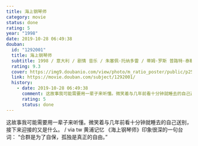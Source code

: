 ```yaml
---
title: 海上钢琴师
category: movie
status: done
rating: 5
year: "1998"
date: 2019-10-28 06:49:38
douban:
  id: "1292001"
  title: 海上钢琴师
  subtitle: 1998 / 意大利 / 剧情 音乐 / 朱塞佩·托纳多雷 / 蒂姆·罗斯 普路特·泰勒·文斯
  rating: 9.3
  cover: https://img9.doubanio.com/view/photo/m_ratio_poster/public/p2574551676.jpg
  link: https://movie.douban.com/subject/1292001/
  history:
    - date: 2019-10-28 06:49:38
      comment: 这故事我可能需要用一辈子来听懂。微笑着与几年前看十分钟就睡去的自己送别，接下来迎接的又是什么。
      rating: 5
      status: done
---
```


这故事我可能需要用一辈子来听懂。微笑着与几年前看十分钟就睡去的自己送别，接下来迎接的又是什么。 / via tw 黄浦记忆 《海上钢琴师》印象很深的一句台词： “合群是为了自保，孤独是真正的自由。”